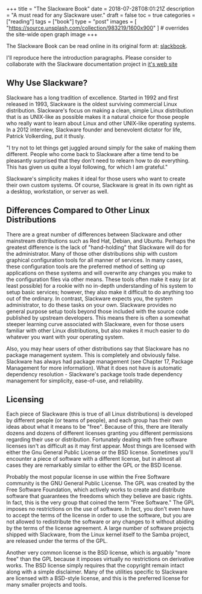+++
title = "The Slackware Book"
date = 2018-07-28T08:01:21Z
description = "A must read for any Slackware user."
draft = false
toc = true
categories = ["reading"]
tags = ["book"]
type = "post"
images = [
  "https://source.unsplash.com/collection/983219/1600x900"
] # overrides the site-wide open graph image
+++

The Slackware Book can be read online in its original form at: [slackbook](https://slackbook.org/beta/).

I'll reproduce here the introduction paragraphs. Please consider to collaborate with the Slackware documentation project in [it's web site](https://docs.slackware.com)

<!--more-->

Why Use Slackware?
-----

Slackware has a long tradition of excellence. Started in 1992 and first released in 1993, Slackware is the oldest surviving commercial Linux distribution. Slackware's focus on making a clean, simple Linux distribution that is as UNIX-like as possible makes it a natural choice for those people who really want to learn about Linux and other UNIX-like operating systems. In a 2012 interview, Slackware founder and benevolent dictator for life, Patrick Volkerding, put it thusly.

"I try not to let things get juggled around simply for the sake of making them different. People who come back to Slackware after a time tend to be pleasantly surprised that they don't need to relearn how to do everything. This has given us quite a loyal following, for which I am grateful."

Slackware's simplicity makes it ideal for those users who want to create their own custom systems. Of course, Slackware is great in its own right as a desktop, workstation, or server as well.


Differences Compared to Other Linux Distributions
-----

There are a great number of differences between Slackware and other mainstream distributions such as Red Hat, Debian, and Ubuntu. Perhaps the greatest difference is the lack of "hand-holding" that Slackware will do for the administrator. Many of those other distributions ship with custom graphical configuration tools for all manner of services. In many cases, these configuration tools are the preferred method of setting up applications on these systems and will overwrite any changes you make to the configuration files via other means. These tools often make it easy (or at least possible) for a rookie with no in-depth understanding of his system to setup basic services; however, they also make it difficult to do anything too out of the ordinary. In contrast, Slackware expects you, the system administrator, to do these tasks on your own. Slackware provides no general purpose setup tools beyond those included with the source code published by upstream developers. This means there is often a somewhat steeper learning curve associated with Slackware, even for those users familiar with other Linux distributions, but also makes it much easier to do whatever you want with your operating system.

Also, you may hear users of other distributions say that Slackware has no package management system. This is completely and obviously false. Slackware has always had package management (see Chapter 17, Package Management for more information). What it does not have is automatic dependency resolution - Slackware's package tools trade dependency management for simplicity, ease-of-use, and reliability.

Licensing
-----

Each piece of Slackware (this is true of all Linux distributions) is developed by different people (or teams of people), and each group has their own ideas about what it means to be "free". Because of this, there are literally dozens and dozens of different licenses granting you different permissions regarding their use or distribution. Fortunately dealing with free software licenses isn't as difficult as it may first appear. Most things are licensed with either the Gnu General Public License or the BSD license. Sometimes you'll encounter a piece of software with a different license, but in almost all cases they are remarkably similar to either the GPL or the BSD license.

Probably the most popular license in use within the Free Software community is the GNU General Public License. The GPL was created by the Free Software Foundation, which actively works to create and distribute software that guarantees the freedoms which they believe are basic rights. In fact, this is the very group that coined the term "Free Software." The GPL imposes no restrictions on the use of software. In fact, you don't even have to accept the terms of the license in order to use the software, but you are not allowed to redistribute the software or any changes to it without abiding by the terms of the license agreement. A large number of software projects shipped with Slackware, from the Linux kernel itself to the Samba project, are released under the terms of the GPL.

Another very common license is the BSD license, which is arguably "more free" than the GPL because it imposes virtually no restrictions on derivative works. The BSD license simply requires that the copyright remain intact along with a simple disclaimer. Many of the utilities specific to Slackware are licensed with a BSD-style license, and this is the preferred license for many smaller projects and tools.